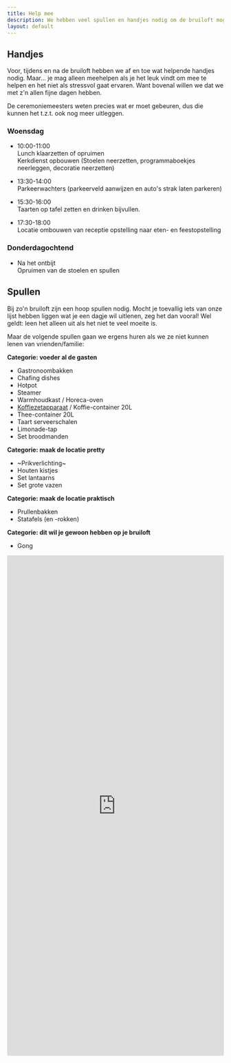 ```yaml
---
title: Help mee
description: We hebben veel spullen en handjes nodig om de bruiloft mogelijk te maken. Misschien kun je ons daar bij helpen.
layout: default
---
```

## Handjes
Voor, tijdens en na de bruiloft hebben we af en toe wat helpende handjes nodig. Maar... je mag alleen meehelpen als je het leuk vindt om mee te helpen en het niet als stressvol gaat ervaren. Want bovenal willen we dat we met z'n allen fijne dagen hebben.

De ceremoniemeesters weten precies wat er moet gebeuren, dus die kunnen het t.z.t. ook nog meer uitleggen.

### Woensdag
- 10:00-11:00  
  Lunch klaarzetten of opruimen  
  Kerkdienst opbouwen (Stoelen neerzetten, programmaboekjes neerleggen, decoratie neerzetten)

- 13:30-14:00  
  Parkeerwachters (parkeerveld aanwijzen en auto's strak laten parkeren)

- 15:30-16:00  
  Taarten op tafel zetten en drinken bijvullen.

- 17:30-18:00  
  Locatie ombouwen van receptie opstelling naar eten- en feestopstelling

### Donderdagochtend
- Na het ontbijt  
  Opruimen van de stoelen en spullen

## Spullen
Bij zo'n bruiloft zijn een hoop spullen nodig. Mocht je toevallig iets van onze lijst hebben liggen wat je een dagje wil uitlenen, zeg het dan vooral! Wel geldt: leen het alleen uit als het niet te veel moeite is.

Maar de volgende spullen gaan we ergens huren als we ze niet kunnen lenen van vrienden/familie:

**Categorie: voeder al de gasten**
- Gastronoombakken
- Chafing dishes
- Hotpot
- Steamer
- Warmhoudkast / Horeca-oven
- [Koffiezetapparaat](/coffee) / Koffie-container 20L
- Thee-container 20L
- Taart serveerschalen
- Limonade-tap
- Set broodmanden

**Categorie: maak de locatie pretty**
- ~Prikverlichting~
- Houten kistjes
- Set lantaarns
- Set grote vazen

**Categorie: maak de locatie praktisch**
- Prullenbakken
- Statafels (en -rokken)

**Categorie: dit wil je gewoon hebben op je bruiloft**
- <span onclick="play('gong')" class="cursor-pointer">Gong</span>

<audio id="gong" src="/audio/gong.mp3"></audio>

<iframe src="https://docs.google.com/forms/d/e/1FAIpQLSfPss7kC25GvM84u5kZHCLQrfMqMARHeX1if9xcUSq8RLn4Ag/viewform?embedded=true" width="100%" height="1163" frameborder="0" marginheight="0" marginwidth="0">Laden…</iframe>

